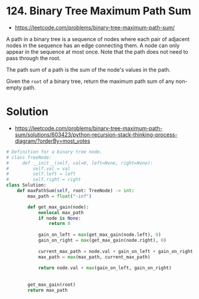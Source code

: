 # 124. Binary Tree Maximum Path Sum

- https://leetcode.com/problems/binary-tree-maximum-path-sum/

A path in a binary tree is a sequence of nodes where each pair of adjacent nodes in the sequence has an edge connecting them. A node can only appear in the sequence at most once. Note that the path does not need to pass through the root.

The path sum of a path is the sum of the node's values in the path.

Given the `root` of a binary tree, return the maximum path sum of any non-empty path.

# Solution

- https://leetcode.com/problems/binary-tree-maximum-path-sum/solutions/603423/python-recursion-stack-thinking-process-diagram/?orderBy=most_votes

```python
# Definition for a binary tree node.
# class TreeNode:
#     def __init__(self, val=0, left=None, right=None):
#         self.val = val
#         self.left = left
#         self.right = right
class Solution:
    def maxPathSum(self, root: TreeNode) -> int:
        max_path = float("-inf")

        def get_max_gain(node):
            nonlocal max_path 
            if node is None:
                return 0
                
            gain_on_left = max(get_max_gain(node.left), 0) 
            gain_on_right = max(get_max_gain(node.right), 0) 
            
            current_max_path = node.val + gain_on_left + gain_on_right 
            max_path = max(max_path, current_max_path) 
                
            return node.val + max(gain_on_left, gain_on_right) 
            
            
        get_max_gain(root)
        return max_path	
```